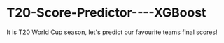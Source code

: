 # T20-Score-Predictor----XGBoost
It is T20 World Cup season, let's predict our favourite teams final scores!
